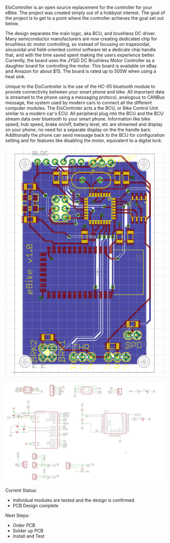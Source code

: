 EloController is an open source  replacement for the controller for your eBike. The project was created simply out of a hobbyist interest. The goal of the project is to get to a point where the controller achieves the goal set out below.    

The design separates the main logic, aka BCU, and brushless DC driver.  Many semiconductor manufacturers are now creating dedicated chip for brushless dc motor controlling, so instead of focusing on trapezoidal, sinusoidal and field-oriented control software let a dedicate chip handle that, and with the time saved spent making the users experience better. Currently, the board uses the JYQD DC Brushless Motor Controller as a daughter board for controlling the motor.  This board is available on eBay and Amazon for about $15.  The board is rated up to 500W when using a heat sink.

Unique to the EloController is the use of the HC-05 bluetooth module to provide connectivity between your smart phone and bike.  All important data is streamed to the phone using a messaging protocol, analogous to CANBus message, the system used by modern cars to connect all the different computer modules. The EloControler acts a the BCU, or Bike Control Unit similar to a modern car's ECU.  All peripheral plug into the BCU and the BCU stream data over bluetooth to your smart phone.  Information like bike speed, hub speed, brake on/off, battery level, etc are streamed and display on your phone, no need for a separate display on the the handle bars.  Additionally the phone can send message back to the BCU for configuration setting and for features like disabling the motor, equivalent to a digital lock.  


![Alt text](/Board.png?raw=true "PCB Board")

![Alt text](/Schematic.png?raw=true "Schematic")

Current Status:

* Individual modules are tested and the design is confirmed.
* PCB Design complete

Next Steps:
* Order PCB
* Solder up PCB
* Install and Test


